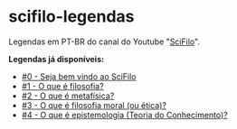 # scifilo-legendas
Legendas em PT-BR do canal do Youtube "[SciFilo](http://www.youtube.com/SciFilo)".

**Legendas já disponíveis:**

- [#0 - Seja bem vindo ao SciFilo](https://www.youtube.com/watch?v=ETiuVX38ogc)
- [#1 - O que é filosofia?](https://www.youtube.com/watch?v=0eRivuWIXiY)
- [#2 - O que é metafísica?](https://www.youtube.com/watch?v=Q15gsuB1L-A)
- [#3 - O que é filosofia moral (ou ética)?](https://www.youtube.com/watch?v=fAvjOUcXrUY)
- [#4 - O que é epistemologia (Teoria do Conhecimento)? ](https://www.youtube.com/watch?v=QIFR6hx1X0s)
